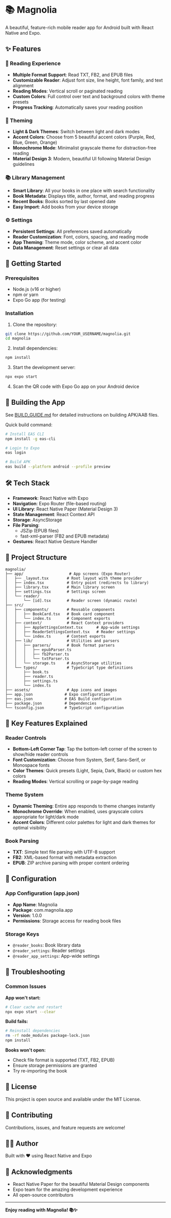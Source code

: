 # 📚 Magnolia

A beautiful, feature-rich mobile reader app for Android built with React Native and Expo.

## ✨ Features

### 📖 Reading Experience
- **Multiple Format Support**: Read TXT, FB2, and EPUB files
- **Customizable Reader**: Adjust font size, line height, font family, and text alignment
- **Reading Modes**: Vertical scroll or paginated reading
- **Custom Colors**: Full control over text and background colors with theme presets
- **Progress Tracking**: Automatically saves your reading position

### 🎨 Theming
- **Light & Dark Themes**: Switch between light and dark modes
- **Accent Colors**: Choose from 5 beautiful accent colors (Purple, Red, Blue, Green, Orange)
- **Monochrome Mode**: Minimalist grayscale theme for distraction-free reading
- **Material Design 3**: Modern, beautiful UI following Material Design guidelines

### 📚 Library Management
- **Smart Library**: All your books in one place with search functionality
- **Book Metadata**: Displays title, author, format, and reading progress
- **Recent Books**: Books sorted by last opened date
- **Easy Import**: Add books from your device storage

### ⚙️ Settings
- **Persistent Settings**: All preferences saved automatically
- **Reader Customization**: Font, colors, spacing, and reading mode
- **App Theming**: Theme mode, color scheme, and accent color
- **Data Management**: Reset settings or clear all data

## 🚀 Getting Started

### Prerequisites
- Node.js (v16 or higher)
- npm or yarn
- Expo Go app (for testing)

### Installation

1. Clone the repository:
```bash
git clone https://github.com/YOUR_USERNAME/magnolia.git
cd magnolia
```

2. Install dependencies:
```bash
npm install
```

3. Start the development server:
```bash
npx expo start
```

4. Scan the QR code with Expo Go app on your Android device

## 📱 Building the App

See [BUILD_GUIDE.md](BUILD_GUIDE.md) for detailed instructions on building APK/AAB files.

Quick build command:
```bash
# Install EAS CLI
npm install -g eas-cli

# Login to Expo
eas login

# Build APK
eas build --platform android --profile preview
```

## 🛠️ Tech Stack

- **Framework**: React Native with Expo
- **Navigation**: Expo Router (file-based routing)
- **UI Library**: React Native Paper (Material Design 3)
- **State Management**: React Context API
- **Storage**: AsyncStorage
- **File Parsing**: 
  - JSZip (EPUB files)
  - fast-xml-parser (FB2 and EPUB metadata)
- **Gestures**: React Native Gesture Handler

## 📂 Project Structure

```
magnolia/
├── app/                    # App screens (Expo Router)
│   ├── _layout.tsx        # Root layout with theme provider
│   ├── index.tsx          # Entry point (redirects to library)
│   ├── library.tsx        # Main library screen
│   ├── settings.tsx       # Settings screen
│   └── reader/
│       └── [id].tsx       # Reader screen (dynamic route)
├── src/
│   ├── components/        # Reusable components
│   │   ├── BookCard.tsx   # Book card component
│   │   └── index.ts       # Component exports
│   ├── context/           # React Context providers
│   │   ├── AppSettingsContext.tsx      # App-wide settings
│   │   ├── ReaderSettingsContext.tsx   # Reader settings
│   │   └── index.ts       # Context exports
│   ├── lib/               # Utilities and parsers
│   │   ├── parsers/       # Book format parsers
│   │   │   ├── epubParser.ts
│   │   │   ├── fb2Parser.ts
│   │   │   └── txtParser.ts
│   │   └── storage.ts     # AsyncStorage utilities
│   └── types/             # TypeScript type definitions
│       ├── book.ts
│       ├── reader.ts
│       ├── settings.ts
│       └── index.ts
├── assets/                # App icons and images
├── app.json              # Expo configuration
├── eas.json              # EAS Build configuration
├── package.json          # Dependencies
└── tsconfig.json         # TypeScript configuration
```

## 🎯 Key Features Explained

### Reader Controls
- **Bottom-Left Corner Tap**: Tap the bottom-left corner of the screen to show/hide reader controls
- **Font Customization**: Choose from System, Serif, Sans-Serif, or Monospace fonts
- **Color Themes**: Quick presets (Light, Sepia, Dark, Black) or custom hex colors
- **Reading Modes**: Vertical scrolling or page-by-page reading

### Theme System
- **Dynamic Theming**: Entire app responds to theme changes instantly
- **Monochrome Override**: When enabled, uses grayscale colors appropriate for light/dark mode
- **Accent Colors**: Different color palettes for light and dark themes for optimal visibility

### Book Parsing
- **TXT**: Simple text file parsing with UTF-8 support
- **FB2**: XML-based format with metadata extraction
- **EPUB**: ZIP archive parsing with proper content ordering

## 🔧 Configuration

### App Configuration (app.json)
- **App Name**: Magnolia
- **Package**: com.magnolia.app
- **Version**: 1.0.0
- **Permissions**: Storage access for reading book files

### Storage Keys
- `@reader_books`: Book library data
- `@reader_settings`: Reader settings
- `@reader_app_settings`: App-wide settings

## 🐛 Troubleshooting

### Common Issues

**App won't start:**
```bash
# Clear cache and restart
npx expo start --clear
```

**Build fails:**
```bash
# Reinstall dependencies
rm -rf node_modules package-lock.json
npm install
```

**Books won't open:**
- Check file format is supported (TXT, FB2, EPUB)
- Ensure storage permissions are granted
- Try re-importing the book

## 📄 License

This project is open source and available under the MIT License.

## 🤝 Contributing

Contributions, issues, and feature requests are welcome!

## 👨‍💻 Author

Built with ❤️ using React Native and Expo

## 🙏 Acknowledgments

- React Native Paper for the beautiful Material Design components
- Expo team for the amazing development experience
- All open-source contributors

---

**Enjoy reading with Magnolia! 📚✨**

